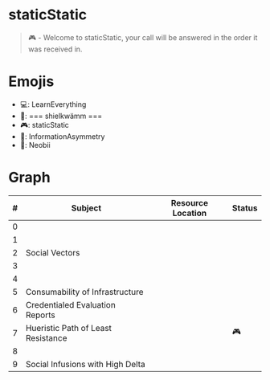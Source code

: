 # staticStatic
> 🎮 - Welcome to staticStatic, your call will be answered in the order it was received in.

# Emojis
* 💻: LearnEverything
* 👔: === shielkwämm ===
* 🎮: staticStatic
* 🎸: InformationAsymmetry
* 🎉: Neobii

# Graph

| # | Subject | Resource Location | Status |
| ------- | ------- | ------- | ------- |
| 0 |  |  |  |
| 1 |  |  |  |
| 2 | Social Vectors | | |
| 3 |  |  |  |
| 4 |  |  | |
| 5 | Consumability of Infrastructure | | |
| 6 | Credentialed Evaluation Reports |  |  |
| 7 | Hueristic Path of Least Resistance |  | 🎮 |
| 8 | | |  |
| 9 | Social Infusions with High Delta |  |  |
